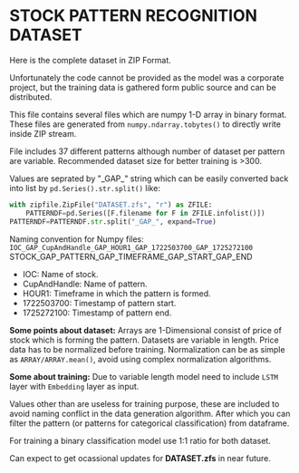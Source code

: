 # STOCK PATTERN RECOGNITION DATASET

Here is the complete dataset in ZIP Format.

Unfortunately the code cannot be provided as the model was a corporate project,
but the training data is gathered form public source and can be distributed.

This file contains several files which are numpy 1-D array in binary format.
These files are generated from `numpy.ndarray.tobytes()` to directly write inside ZIP stream.

File includes 37 different patterns although number of dataset per pattern are variable.
Recommended dataset size for better training is >300.

Values are seprated by "\_GAP\_" string which can be easily converted back into list by `pd.Series().str.split()` like:
``` python
with zipfile.ZipFile("DATASET.zfs", "r") as ZFILE:
    PATTERNDF=pd.Series([F.filename for F in ZFILE.infolist()])
PATTERNDF=PATTERNDF.str.split("_GAP_", expand=True)
```
Naming convention for Numpy files:
`IOC_GAP_CupAndHandle_GAP_HOUR1_GAP_1722503700_GAP_1725272100`
STOCK_GAP_PATTERN_GAP_TIMEFRAME_GAP_START_GAP_END

- IOC: Name of stock.
- CupAndHandle: Name of pattern.
- HOUR1: Timeframe in which the pattern is formed.
- 1722503700: Timestamp of pattern start.
- 1725272100: Timestamp of pattern end.

__Some points about dataset:__
Arrays are 1-Dimensional consist of price of stock which is forming the pattern.
Datasets are variable in length.
Price data has to be normalized before training.
Normalization can be as simple as `ARRAY/ARRAY.mean()`, avoid using complex normalization algorithms.

__Some about training:__
Due to variable length model need to include `LSTM` layer with `Embedding` layer as input.

Values other than <PATTERN> are useless for training purpose, these are included to avoid naming conflict in the data generation algorithm.
After which you can filter the pattern (or patterns for categorical classification) from dataframe.

For training a binary classification model use 1:1 ratio for both dataset.

Can expect to get ocassional updates for **DATASET.zfs** in near future.
